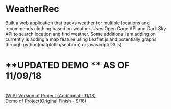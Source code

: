 # WeatherRec 
Built a web application that tracks weather for multiple locations and recommends clothing based on weather. Uses Open Cage API and Dark Sky API to search location and find weather. Some additions I am adding on currently is adding a map feature using Leaflet.js and potentially graphs through python(matplotlib/seaborn) or javascript(D3.js)
<br/>
# **UPDATED DEMO ** AS OF 11/09/18
<br/>
<a href="https://streamable.com/gvlgo"> (WIP) Version of Project (Additional - 11/18)</a> <br/>
<a href="https://streamable.com/j9q25"> Demo of Project(Original Finish - 9/18) </a>
<br/><br/>

